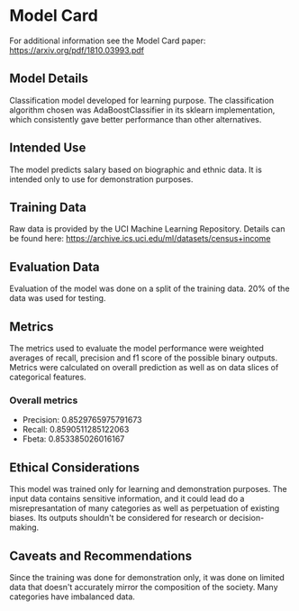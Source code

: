 # Model Card

For additional information see the Model Card paper: https://arxiv.org/pdf/1810.03993.pdf

## Model Details
Classification model developed for learning purpose.
The classification algorithm chosen was AdaBoostClassifier in its sklearn implementation, which consistently gave better performance than other alternatives.

## Intended Use
The model predicts salary based on biographic and ethnic data.
It is intended only to use for demonstration purposes.

## Training Data
Raw data is provided by the UCI Machine Learning Repository.
Details can be found here: https://archive.ics.uci.edu/ml/datasets/census+income

## Evaluation Data
Evaluation of the model was done on a split of the training data.
20% of the data was used for testing.

## Metrics
The metrics used to evaluate the model performance were weighted averages of recall, precision and f1 score of the possible binary outputs.
Metrics were calculated on overall prediction as well as on data slices of categorical features.
### Overall metrics
- Precision: 0.8529765975791673
- Recall: 0.8590511285122063
- Fbeta: 0.853385026016167

## Ethical Considerations
This model was trained only for learning and demonstration purposes.
The input data contains sensitive information, and it could lead do a misrepresantation of many categories as well as perpetuation of existing biases.
Its outputs shouldn't be considered for research or decision-making.

## Caveats and Recommendations
Since the training was done for demonstration only, it was done on limited data that doesn't accurately mirror the composition of the society.
Many categories have imbalanced data.
